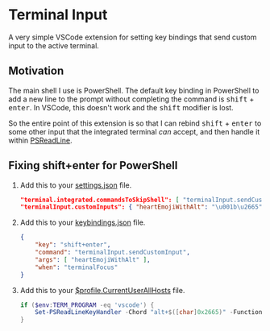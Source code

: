 # Terminal Input

A very simple VSCode extension for setting key bindings that send custom input to the active terminal.

## Motivation

The main shell I use is PowerShell. The default key binding in PowerShell to add a new line to the prompt
without completing the command is <kbd>shift</kbd> + <kbd>enter</kbd>. In VSCode, this doesn't work and
the <kbd>shift</kbd> modifier is lost.

So the entire point of this extension is so that I can rebind <kbd>shift</kbd> + <kbd>enter</kbd> to
some other input that the integrated terminal *can* accept, and then handle it within [PSReadLine][1].

[1]: https://github.com/lzybkr/PSReadLine

## Fixing shift+enter for PowerShell

1. Add this to your [settings.json][2] file.

    ```json
    "terminal.integrated.commandsToSkipShell": [ "terminalInput.sendCustomInput" ],
    "terminalInput.customInputs": { "heartEmojiWithAlt": "\u001b\u2665" },
    ```

1. Add this to your [keybindings.json][3] file.

    ```json
    {
        "key": "shift+enter",
        "command": "terminalInput.sendCustomInput",
        "args": [ "heartEmojiWithAlt" ],
        "when": "terminalFocus"
    }
    ```

1. Add this to your [$profile.CurrentUserAllHosts][4] file.

    ```powershell
    if ($env:TERM_PROGRAM -eq 'vscode') {
        Set-PSReadLineKeyHandler -Chord "alt+$([char]0x2665)" -Function AddLine
    }
    ```

[2]: https://code.visualstudio.com/docs/getstarted/settings
[3]: https://code.visualstudio.com/docs/getstarted/keybindings
[4]: https://docs.microsoft.com/en-us/powershell/module/microsoft.powershell.core/about/about_profiles
